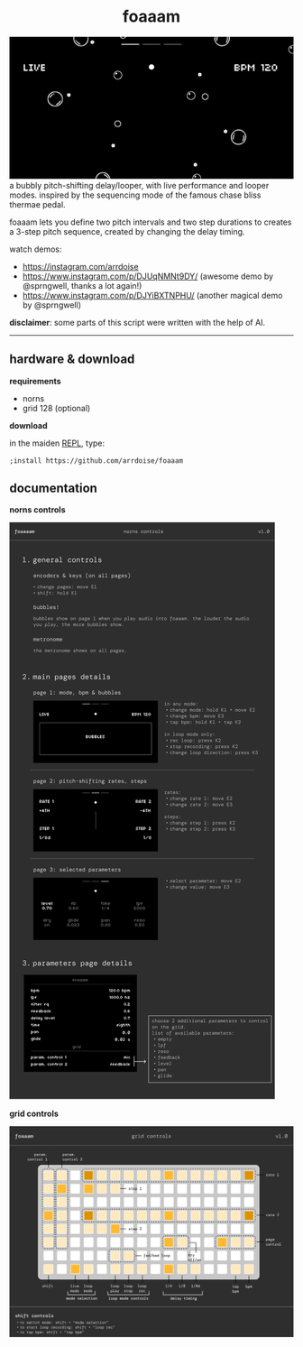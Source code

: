 <h1 align="center">foaaam</h1>

![foaaam norns main screen image, bubbles](/doc/foaaam_mainscreen.png)
a bubbly pitch-shifting delay/looper, with live performance and looper modes. inspired by the sequencing mode of the famous chase bliss thermae pedal. 

foaaam lets you define two pitch intervals and two step durations to creates a 3-step pitch sequence, created by changing the delay timing.

watch demos: 
- https://instagram.com/arrdoise
- https://www.instagram.com/p/DJUqNMNt9DY/ (awesome demo by @sprngwell, thanks a lot again!)
- https://www.instagram.com/p/DJYiBXTNPHU/ (another magical demo by @sprngwell)

**disclaimer**: some parts of this script were written with the help of AI.

---
## hardware & download

**requirements**

- norns
- grid 128 (optional)

**download**

in the maiden [REPL](https://monome.org/docs/norns/image/wifi_maiden-images/install-repl.png), type:

```
;install https://github.com/arrdoise/foaaam
```

## documentation
**norns controls**

![foaaam norns control documentation image, norns screen](/doc/norns_controls.png)

**grid controls**

![foaaam grid control documentation image, grid diagram](/doc/grid_128_controls.png)

